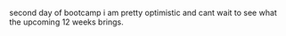 second day of bootcamp i am pretty optimistic and cant wait to see what the upcoming 12 weeks brings.
